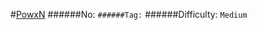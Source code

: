 #[PowxN](https://leetcode.com/problems/powx-n/)
######No: ``
######Tag: ``
######Difficulty: `Medium`
